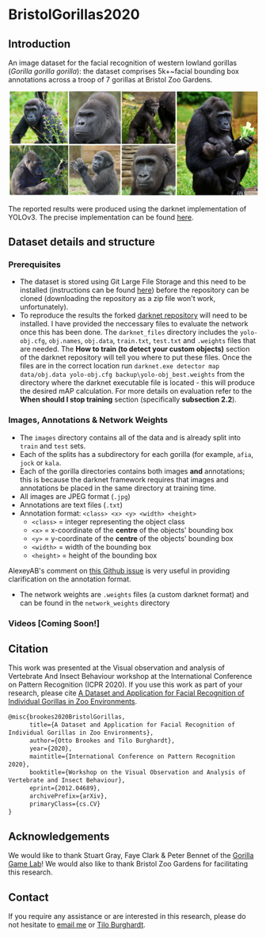 # BristolGorillas2020

## Introduction
An image dataset for the facial recognition of western lowland gorillas (*Gorilla gorilla gorilla*): the dataset comprises 5k+~facial bounding box annotations across a troop of 7 gorillas at Bristol Zoo Gardens. 

![Image](figures/full_troop.png)

The reported results were produced using the darknet implementation of YOLOv3. The precise implementation can be found [here](https://github.com/obrookes/darknet). 

## Dataset details and structure

### Prerequisites

- The dataset is stored using Git Large File Storage and this need to be installed (instructions can be found [here](https://git-lfs.github.com)) before the repository can be cloned (downloading the repository as a zip file won't work, unfortunately).
- To reproduce the results the forked [darknet repository](https://github.com/obrookes/darknet) will need to be installed. I have provided the neccessary files to evaluate the network once this has been done. The `darknet_files` directory includes the `yolo-obj.cfg`, `obj.names`, `obj.data`, `train.txt`, `test.txt` and `.weights` files that are needed. The **How to train (to detect your custom objects)** section of the darknet repository will tell you where to put these files. Once the files are in the correct location run `darknet.exe detector map data/obj.data yolo-obj.cfg backup\yolo-obj_best.weights` from the directory where the darknet executable file is located - this will produce the desired mAP calculation. For more details on evaluation refer to the **When should I stop training** section (specifically **subsection 2.2**).             

### Images, Annotations & Network Weights

- The `images` directory contains all of the data and is already split into `train` and `test` sets.
- Each of the splits has a subdirectory for each gorilla (for example, `afia`, `jock` or `kala`.
- Each of the gorilla directories contains both images **and** annotations; this is because the darknet framework requires that images and annotations be placed in the same directory at training time.
- All images are JPEG format (`.jpg`)
- Annotations are text files (`.txt`)
- Annotation format: `<class> <x> <y> <width> <height>`
	- `<class>` = integer representing the object class
	- `<x>` = x-coordinate of the **centre** of the objects' bounding box
	- `<y>` = y-coordinate of the **centre** of the objects' bounding box
	- `<width>` = width of the bounding box
	- `<height>` = height of the bounding box

 AlexeyAB's comment on [this Github issue](https://github.com/AlexeyAB/Yolo_mark/issues/60) is very useful in providing clarification on the annotation format.

- The network weights are `.weights` files (a custom darknet format) and can be found in the `network_weights` directory

### Videos [Coming Soon!]

## Citation

This work was presented at the Visual observation and analysis of Vertebrate And Insect Behaviour workshop at the International Conference on Pattern Recognition (ICPR 2020). If you use this work as part of your research, please cite [A Dataset and Application for Facial Recognition of Individual Gorillas in Zoo Environments](https://arxiv.org/abs/2012.04689).

```text
@misc{brookes2020BristolGorillas,
      title={A Dataset and Application for Facial Recognition of Individual Gorillas in Zoo Environments}, 
      author={Otto Brookes and Tilo Burghardt},
      year={2020},
      maintitle={International Conference on Pattern Recognition 2020},
      booktitle={Workshop on the Visual Observation and Analysis of Vertebrate and Insect Behaviour},
      eprint={2012.04689},
      archivePrefix={arXiv},
      primaryClass={cs.CV}
}
```

## Acknowledgements

We would like to thank Stuart Gray, Faye Clark & Peter Bennet of the [Gorilla Game Lab](https://gorillagamelab.com)! We would also like to thank Bristol Zoo Gardens for facilitating this research.

## Contact

If you require any assistance or are interested in this research, please do not hesitate to [email me](mailto:dl18206@bristol.ac.uk) or [Tilo Burghardt](mailto:tilo@cs.bris.ac.uk).
